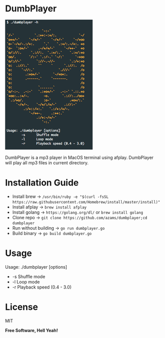 # DumbPlayer

![alt text](https://github.com/azams/dumbplayer/raw/master/dumbplayer.png "DumbPlayer logo")

DumbPlayer is a mp3 player in MacOS terminal using afplay. DumbPlayer will play all mp3 files in current directory.
# Installation Guide
  - Install brew -> `/usr/bin/ruby -e "$(curl -fsSL https://raw.githubusercontent.com/Homebrew/install/master/install)"`
  - Install afplay -> `brew install afplay`
  - Install golang -> `https://golang.org/dl/` or `brew install golang`
  - Clone repo -> `git clone https://github.com/azams/dumbplayer;cd dumbplayer`
  - Run without building -> `go run dumbplayer.go`
  - Build binary -> `go build dumbplayer.go`

# Usage
Usage: ./dumbplayer [options]
  - -s	Shuffle mode
  - -l	Loop mode
  - -r	Playback speed (0.4 - 3.0)

# License
MIT

**Free Software, Hell Yeah!**
